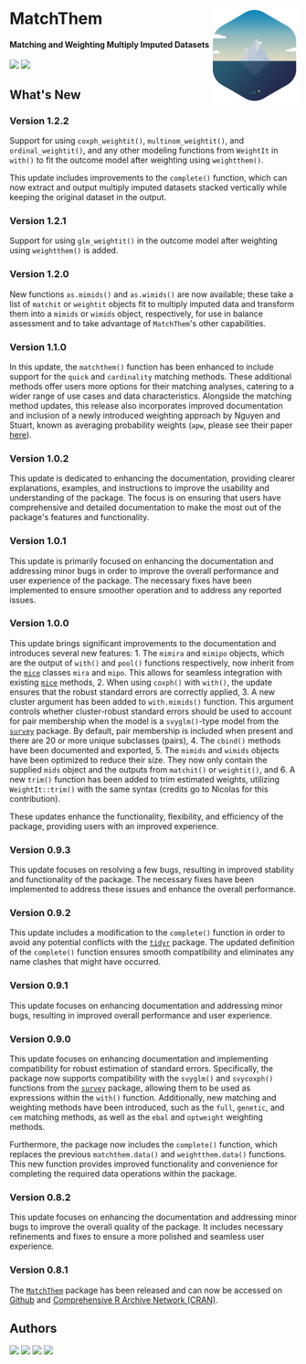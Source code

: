 # MatchThem <img src="man/figure/logo.png" align="right" width="150" />

<!-- badges: start -->
#### Matching and Weighting Multiply Imputed Datasets
<!-- badges: end -->

[![](https://img.shields.io/badge/CRAN%20version-1.2.1-success.svg?color=informational&style=for-the-badge)](https://cran.r-project.org/package=MatchThem)
[![](https://img.shields.io/badge/github%20version-1.2.1-success.svg?color=informational&style=for-the-badge)](https://github.com/FarhadPishgar/MatchThem)

## What's New

### Version 1.2.2

Support for using `coxph_weightit()`, `multinom_weightit()`, and `ordinal_weightit()`, and any other modeling functions from `WeightIt` in `with()` to fit the outcome model after weighting using `weightthem()`.

This update includes improvements to the `complete()` function, which can now extract and output multiply imputed datasets stacked vertically while keeping the original dataset in the output.

### Version 1.2.1

Support for using `glm_weightit()` in the outcome model after weighting using `weightthem()` is added.

### Version 1.2.0

New functions `as.mimids()` and `as.wimids()` are now available; these take a list of `matchit` or `weightit` objects fit to multiply imputed data and transform them into a `mimids` or `wimids` object, respectively, for use in balance assessment and to take advantage of `MatchThem`'s other capabilities.

### Version 1.1.0

In this update, the `matchthem()` function has been enhanced to include support for the `quick` and `cardinality` matching methods. These additional methods offer users more options for their matching analyses, catering to a wider range of use cases and data characteristics. Alongside the matching method updates, this release also incorporates improved documentation and inclusion of a newly introduced weighting approach by Nguyen and Stuart, known as averaging probability weights (`apw`, please see their paper [here](https://arxiv.org/abs/2301.07066)).

### Version 1.0.2

This update is dedicated to enhancing the documentation, providing clearer explanations, examples, and instructions to improve the usability and understanding of the package. The focus is on ensuring that users have comprehensive and detailed documentation to make the most out of the package's features and functionality.

### Version 1.0.1

This update is primarily focused on enhancing the documentation and addressing minor bugs in order to improve the overall performance and user experience of the package. The necessary fixes have been implemented to ensure smoother operation and to address any reported issues.

### Version 1.0.0

This update brings significant improvements to the documentation and introduces several new features: 1. The `mimira` and `mimipo` objects, which are the output of `with()` and `pool()` functions respectively, now inherit from the [`mice`](https://cran.r-project.org/package=mice) classes `mira` and `mipo`. This allows for seamless integration with existing [`mice`](https://cran.r-project.org/package=mice) methods, 2. When using `coxph()` with `with()`, the update ensures that the robust standard errors are correctly applied, 3. A new cluster argument has been added to `with.mimids()` function. This argument controls whether cluster-robust standard errors should be used to account for pair membership when the model is a `svyglm()`-type model from the [`survey`](https://cran.r-project.org/package=survey) package. By default, pair membership is included when present and there are 20 or more unique subclasses (pairs), 4. The `cbind()` methods have been documented and exported, 5. The `mimids` and `wimids` objects have been optimized to reduce their size. They now only contain the supplied `mids` object and the outputs from `matchit()` or `weightit()`, and 6. A new `trim()` function has been added to trim estimated weights, utilizing `WeightIt::trim()` with the same syntax (credits go to Nicolas for this contribution).

These updates enhance the functionality, flexibility, and efficiency of the package, providing users with an improved experience.

### Version 0.9.3

This update focuses on resolving a few bugs, resulting in improved stability and functionality of the package. The necessary fixes have been implemented to address these issues and enhance the overall performance.

### Version 0.9.2

This update includes a modification to the `complete()` function in order to avoid any potential conflicts with the [`tidyr`](https://cran.r-project.org/package=tidyr) package. The updated definition of the `complete()` function ensures smooth compatibility and eliminates any name clashes that might have occurred.

### Version 0.9.1

This update focuses on enhancing documentation and addressing minor bugs, resulting in improved overall performance and user experience.

### Version 0.9.0

This update focuses on enhancing documentation and implementing compatibility for robust estimation of standard errors. Specifically, the package now supports compatibility with the `svyglm()` and `svycoxph()` functions from the [`survey`](https://cran.r-project.org/package=survey) package, allowing them to be used as expressions within the `with()` function. Additionally, new matching and weighting methods have been introduced, such as the `full`, `genetic`, and `cem` matching methods, as well as the `ebal` and `optweight` weighting methods.

Furthermore, the package now includes the `complete()` function, which replaces the previous `matchthem.data()` and `weightthem.data()` functions. This new function provides improved functionality and convenience for completing the required data operations within the package.

### Version 0.8.2

This update focuses on enhancing the documentation and addressing minor bugs to improve the overall quality of the package. It includes necessary refinements and fixes to ensure a more polished and seamless user experience.

### Version 0.8.1

The [`MatchThem`](https://cran.r-project.org/package=MatchThem) package has been released and can now be accessed on [Github](https://github.com/FarhadPishgar/MatchThem) and [Comprehensive R Archive Network (CRAN)](https://cran.r-project.org/package=MatchThem).

## Authors
[![](https://img.shields.io/badge/Farhad%20Pishgar-success.svg?color=informational&style=for-the-badge)](https://twitter.com/FarhadPishgar)
[![](https://img.shields.io/badge/Noah%20Greifer-success.svg?color=informational&style=for-the-badge)](https://twitter.com/Noah_Greifer)
[![](https://img.shields.io/badge/Clémence%20Leyrat-success.svg?color=informational&style=for-the-badge)](https://twitter.com/LeyClem)
[![](https://img.shields.io/badge/Elizabeth%20Stuart-success.svg?color=informational&style=for-the-badge)](https://twitter.com/LizStuartdc)
